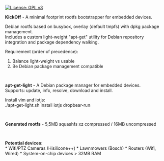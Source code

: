<p><a href="http://www.gnu.org/licenses/gpl-3.0" rel="nofollow"><img src="https://camo.githubusercontent.com/bf135a9cea09d0ea4bba410582c0e70ec8222736/68747470733a2f2f696d672e736869656c64732e696f2f62616467652f4c6963656e73652d47504c25323076332d626c75652e737667" alt="License: GPL v3" data-canonical-src="https://img.shields.io/badge/License-GPL%20v3-blue.svg" style="max-width:100%;"></a>
</p>

<p>
<b>KickOff</b> - A minimal footprint rootfs bootstrapper for embedded devices. <br/>

Debian rootfs based on busybox, overlay (default tmpfs) with dpkg package management.<br/>
Includes a custom light-weight "apt-get" utility for Debian repository integration and package dependency walking.<br/>

Requirement (order of precedence):
1. Balance light-weight vs usable
2. Be Debian package management compatible

</p>
<br/>
<p>
<b>apt-get-light</b> - A Debian package manager for embedded devices. <br/>
Supports: update, info, resolve, download and install.

Install vim and iotjs:<br/>
./apt-get-light.sh install iotjs dropbear-run
</p>
<br/>
<p>
<b>Generated rootfs</b> - 5,5MB squashfs xz compressed / 16MB uncompressed <br/>
</p>
<br/>
<p>
<b>Potential devices:</b><br/>
* Wifi/PTZ Cameras (Hisilicone++)
* Lawnmowers (Bosch)
* Routers (Wifi, Wired)
* System-on-chip devices > 32MB RAM
</p>


